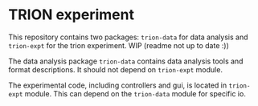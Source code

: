 # TRION experiment
This repository contains two packages: `trion-data` for data analysis and 
`trion-expt` for the trion experiment. WIP (readme not up to date :))

The data analysis package `trion-data` contains data analysis tools and format
descriptions. It should not depend on `trion-expt` module.

The experimental code, including controllers and gui, is located in `trion-expt`
module. This can depend on the `trion-data` module for specific io.
